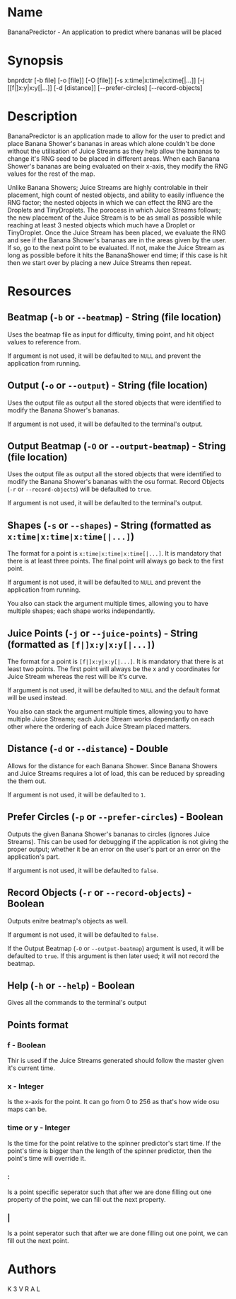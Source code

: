 # Name

BananaPredictor - An application to predict where bananas will be placed

# Synopsis

bnprdctr [-b file] [-o [file]] [-O [file]] [-s x:time|x:time|x:time[|...]] [-j [[f|]x:y|x:y[|...]] [-d [distance]] [--prefer-circles] [--record-objects]

# Description

BananaPredictor is an application made to allow for the user to predict and place Banana Shower's bananas in areas which alone couldn't be done without the utilisation of Juice Streams as they help allow the bananas to change it's RNG seed to be placed in different areas. When each Banana Shower's bananas are being evaluated on their x-axis, they modify the RNG values for the rest of the map.

Unlike Banana Showers; Juice Streams are highly controlable in their placement, high count of nested objects, and ability to easily influence the RNG factor; the nested objects in which we can effect the RNG are the Droplets and TinyDroplets. The porocess in which Juice Streams follows; the new placement of the Juice Stream is to be as small as possible while reaching at least 3 nested objects which much have a Droplet or TinyDroplet. Once the Juice Stream has been placed, we evaluate the RNG and see if the Banana Shower's bananas are in the areas given by the user. If so, go to the next point to be evaluated. If not, make the Juice Stream as long as possible before it hits the BananaShower end time; if this case is hit then we start over by placing a new Juice Streams then repeat.

# Resources

## Beatmap (`-b` or `--beatmap`) - String (file location)

Uses the beatmap file as input for difficulty, timing point, and hit object values to reference from.

If argument is not used, it will be defaulted to `NULL` and prevent the application from running.

## Output (`-o` or `--output`) - String (file location)

Uses the output file as output all the stored objects that were identified to modify the Banana Shower's bananas.

If argument is not used, it will be defaulted to the terminal's output.

## Output Beatmap (`-O` or `--output-beatmap`) - String (file location)

Uses the output file as output all the stored objects that were identified to modify the Banana Shower's bananas with the osu format. Record Objects (`-r` or `--record-objects`) will be defaulted to `true`. 

If argument is not used, it will be defaulted to the terminal's output.

## Shapes (`-s` or `--shapes`) - String (formatted as `x:time|x:time|x:time[|...]`)

The format for a point is `x:time|x:time|x:time[|...]`. It is mandatory that there is at least three points. The final point will always go back to the first point.

If argument is not used, it will be defaulted to `NULL` and prevent the application from running.

You also can stack the argument multiple times, allowing you to have multiple shapes; each shape works independantly.

## Juice Points (`-j` or `--juice-points`) - String (formatted as `[f|]x:y|x:y[|...]`)

The format for a point is `[f|]x:y|x:y[|...]`. It is mandatory that there is at least two points. The first point will always be the x and y coordinates for Juice Stream whereas the rest will be it's curve.

If argument is not used, it will be defaulted to `NULL` and the default format will be used instead.

You also can stack the argument multiple times, allowing you to have multiple Juice Streams; each Juice Stream works dependantly on each other where the ordering of each Juice Stream placed matters.

## Distance (`-d` or `--distance`) - Double

Allows for the distance for each Banana Shower. Since Banana Showers and Juice Streams requires a lot of load, this can be reduced by spreading the them out.

If argument is not used, it will be defaulted to `1`.

## Prefer Circles (`-p` or `--prefer-circles`) - Boolean

Outputs the given Banana Shower's bananas to circles (ignores Juice Streams). This can be used for debugging if the application is not giving the proper output; whether it be an error on the user's part or an error on the application's part.

If argument is not used, it will be defaulted to `false`.

## Record Objects (`-r` or `--record-objects`) - Boolean

Outputs enitre beatmap's objects as well.

If argument is not used, it will be defaulted to `false`.

If the Output Beatmap (`-O` or `--output-beatmap`) argument is used, it will be defaulted to `true`. If this argument is then later used; it will not record the beatmap.

## Help (`-h` or `--help`) - Boolean

Gives all the commands to the terminal's output

## Points format

### f - Boolean

Thir is used if the Juice Streams generated should follow the master given it's current time.

### x - Integer

Is the x-axis for the point. It can go from 0 to 256 as that's how wide osu maps can be.

### time or y - Integer

Is the time for the point relative to the spinner predictor's start time. If the point's time is bigger than the length of the spinner predictor, then the point's time will override it.

### :

Is a point specific seperator such that after we are done filling out one property of the point, we can fill out the next property.

### |

Is a point seperator such that after we are done filling out one point, we can fill out the next point.

# Authors

K 3 V R A L